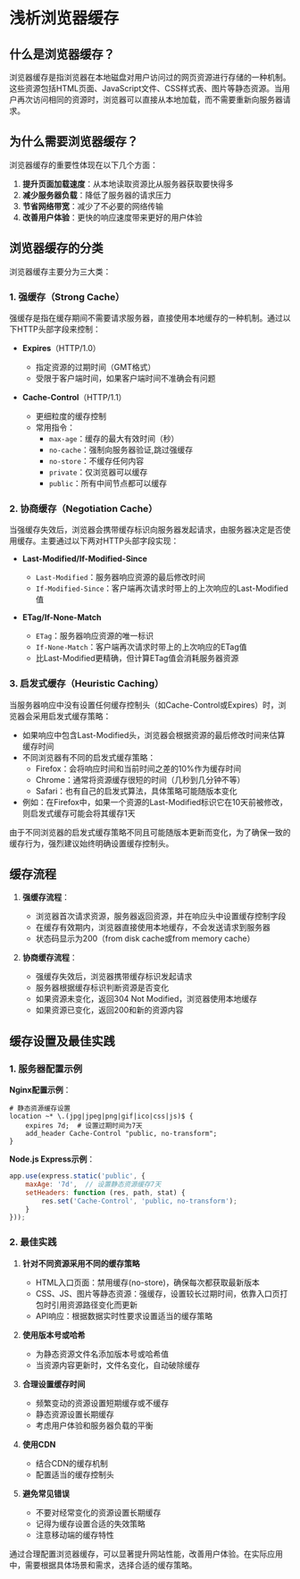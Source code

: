 # 浅析浏览器缓存

## 什么是浏览器缓存？

浏览器缓存是指浏览器在本地磁盘对用户访问过的网页资源进行存储的一种机制。这些资源包括HTML页面、JavaScript文件、CSS样式表、图片等静态资源。当用户再次访问相同的资源时，浏览器可以直接从本地加载，而不需要重新向服务器请求。

## 为什么需要浏览器缓存？

浏览器缓存的重要性体现在以下几个方面：

1. **提升页面加载速度**：从本地读取资源比从服务器获取要快得多
2. **减少服务器负载**：降低了服务器的请求压力
3. **节省网络带宽**：减少了不必要的网络传输
4. **改善用户体验**：更快的响应速度带来更好的用户体验

## 浏览器缓存的分类

浏览器缓存主要分为三大类：

### 1. 强缓存（Strong Cache）

强缓存是指在缓存期间不需要请求服务器，直接使用本地缓存的一种机制。通过以下HTTP头部字段来控制：

- **Expires**（HTTP/1.0）
  - 指定资源的过期时间（GMT格式）
  - 受限于客户端时间，如果客户端时间不准确会有问题

- **Cache-Control**（HTTP/1.1）
  - 更细粒度的缓存控制
  - 常用指令：
    - `max-age`：缓存的最大有效时间（秒）
    - `no-cache`：强制向服务器验证,跳过强缓存
    - `no-store`：不缓存任何内容
    - `private`：仅浏览器可以缓存
    - `public`：所有中间节点都可以缓存

### 2. 协商缓存（Negotiation Cache）

当强缓存失效后，浏览器会携带缓存标识向服务器发起请求，由服务器决定是否使用缓存。主要通过以下两对HTTP头部字段实现：

- **Last-Modified/If-Modified-Since**
  - `Last-Modified`：服务器响应资源的最后修改时间
  - `If-Modified-Since`：客户端再次请求时带上的上次响应的Last-Modified值

- **ETag/If-None-Match**
  - `ETag`：服务器响应资源的唯一标识
  - `If-None-Match`：客户端再次请求时带上的上次响应的ETag值
  - 比Last-Modified更精确，但计算ETag值会消耗服务器资源

### 3. 启发式缓存（Heuristic Caching）

当服务器响应中没有设置任何缓存控制头（如Cache-Control或Expires）时，浏览器会采用启发式缓存策略：

- 如果响应中包含Last-Modified头，浏览器会根据资源的最后修改时间来估算缓存时间
- 不同浏览器有不同的启发式缓存策略：
  - Firefox：会将响应时间和当前时间之差的10%作为缓存时间
  - Chrome：通常将资源缓存很短的时间（几秒到几分钟不等）
  - Safari：也有自己的启发式算法，具体策略可能随版本变化
- 例如：在Firefox中，如果一个资源的Last-Modified标识它在10天前被修改，则启发式缓存可能会将其缓存1天

由于不同浏览器的启发式缓存策略不同且可能随版本更新而变化，为了确保一致的缓存行为，强烈建议始终明确设置缓存控制头。

## 缓存流程

1. **强缓存流程**：
   - 浏览器首次请求资源，服务器返回资源，并在响应头中设置缓存控制字段
   - 在缓存有效期内，浏览器直接使用本地缓存，不会发送请求到服务器
   - 状态码显示为200（from disk cache或from memory cache）

2. **协商缓存流程**：
   - 强缓存失效后，浏览器携带缓存标识发起请求
   - 服务器根据缓存标识判断资源是否变化
   - 如果资源未变化，返回304 Not Modified，浏览器使用本地缓存
   - 如果资源已变化，返回200和新的资源内容

## 缓存设置及最佳实践

### 1. 服务器配置示例

**Nginx配置示例**：
```nginx
# 静态资源缓存设置
location ~* \.(jpg|jpeg|png|gif|ico|css|js)$ {
    expires 7d;  # 设置过期时间为7天
    add_header Cache-Control "public, no-transform";
}
```

**Node.js Express示例**：
```javascript
app.use(express.static('public', {
    maxAge: '7d',  // 设置静态资源缓存7天
    setHeaders: function (res, path, stat) {
        res.set('Cache-Control', 'public, no-transform');
    }
}));
```

### 2. 最佳实践

1. **针对不同资源采用不同的缓存策略**
   - HTML入口页面：禁用缓存(no-store)，确保每次都获取最新版本
   - CSS、JS、图片等静态资源：强缓存，设置较长过期时间，依靠入口页打包时引用资源路径变化而更新
   - API响应：根据数据实时性要求设置适当的缓存策略

2. **使用版本号或哈希**
   - 为静态资源文件名添加版本号或哈希值
   - 当资源内容更新时，文件名变化，自动破除缓存

3. **合理设置缓存时间**
   - 频繁变动的资源设置短期缓存或不缓存
   - 静态资源设置长期缓存
   - 考虑用户体验和服务器负载的平衡

4. **使用CDN**
   - 结合CDN的缓存机制
   - 配置适当的缓存控制头

5. **避免常见错误**
   - 不要对经常变化的资源设置长期缓存
   - 记得为缓存设置合适的失效策略
   - 注意移动端的缓存特性

通过合理配置浏览器缓存，可以显著提升网站性能，改善用户体验。在实际应用中，需要根据具体场景和需求，选择合适的缓存策略。
